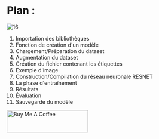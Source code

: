 # Plan :

![16](https://github.com/user-attachments/assets/a486d092-561e-4bc2-8a89-df754add0088)

1. Importation des bibliothèques
2. Fonction de création d'un modèle
3. Chargement/Préparation du dataset
4. Augmentation du dataset
5. Création du fichier contenant les étiquettes
6. Exemple d'image
7. Construction/Compilation du réseau neuronale RESNET
8. La phase d'entraînement
9. Résultats
10. Évaluation 
11. Sauvegarde du modèle

<a href="https://www.buymeacoffee.com/yassirachag" target="_blank"><img src="https://cdn.buymeacoffee.com/buttons/v2/default-yellow.png" alt="Buy Me A Coffee" style="height: 60px !important;width: 217px !important;" ></a>
